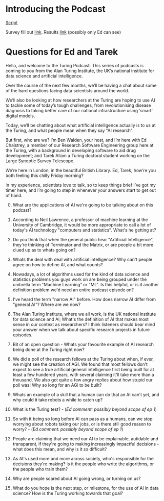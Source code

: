 # Introducing the Podcast

[Script](https://docs.google.com/document/d/1RotYphjVBema8ARXOgbFmluG7KfUE3_R714TC-x1Ja0/edit)

Survey fill out [link](http://bit.ly/2MozP5x). Results [link](https://docs.google.com/forms/d/1eeQFO8usXal16Mx-o5G1kypsUrGCNMVhZmhcZQ9CM4I/edit#responses) (possibly only Ed can see)

# Questions for Ed and Tarek

Hello, and welcome to the Turing Podcast. This series of podcasts is coming to you from the Alan Turing Institute, the UK’s national institute for data science and artificial intelligence.

Over the course of the next few months, we’ll be having a chat about some of the hard questions facing data scientists around the world.

We’ll also be looking at how researchers at the Turing are hoping to use AI to tackle some of today’s tough challenges, from revolutionising disease diagnosis to taking better care of our national infrastructure using ‘smart’ digital models.

Today, we’ll be chatting about what artificial intelligence actually is to us at the Turing, and what people mean when they say "AI research".

But first, who are we? I’m Ben Walden, your host, and I’m here with Ed Chalstrey, a member of our Research Software Engineering group here at the Turing, with a background in developing software to aid drug development; and Tarek Allam a Turing doctoral student working on the Large Synoptic Survey Telescope.

We’re here in London, in the beautiful British Library. Ed, Tarek, how’re you both feeling this chilly Friday morning? 

In my experience, scientists love to talk, so to keep things brief I’ve got my timer here, and I’m going to step in whenever your answers start to get out of hand.

0. What are the applications of AI we're going to be talking about on this podcast?

2. According to Neil Lawrence, a professor of machine learning at the University of Cambridge, it would be more appropriate to call a lot of today's AI technology "computers and statistics". What's he getting at?

3. Do you think that when the general public hear "Artificial Intelligence", they're thinking of  Terminator and the Matrix, or are people a bit more clued up as to whats going on?

1. Whats the deal with deal with artificial intelligence? Why can't people agree on how to define AI, and what counts?

4. Nowadays, a lot of algorithms used for the kind of data science and statistics problems you guys work on are being grouped under the umbrella term "Machine Learning" or "ML". Is this  helpful, or is it another definition problem we'd need an entire podcast episode on?

5. I've heard the term "narrow AI" before. How does narrow AI differ from "general AI"? Where are we now?

6. The Alan Turing Institute, where we all work, is the UK national institute for data science and AI; What's the definition of AI that makes most sense in *our* context as researchers? I think listeners should bear mind your answer when we talk about specific research projects in future episodes.

7. Bit of an open question - Whats your favourite example of AI research being done at the Turing right now?

8. We did a poll of the research fellows at the Turing about when, if ever, we might see the creation of AGI. We found that most fellows don't expect to see a true artificial general intelligence first being built for at least a few hundered years, with several claiming it'll take more than a thousand. We also got quite a few angry replies about how stupid our poll was! Why so long for an AGI to be built?

9. Whats an example of a skill that a human can do that an AI can't yet, and why could it take robots a while to catch up?

10. What is the Turing test? - (*Ed comment: possibly beyond scope of ep 1*)

11. So with it being so long before AI can pass as a humans, can we stop worrying about robots taking our jobs, or is there still good reason to worry? - (*Ed comment: possibly beyond scope of ep 1*)

13. People are claiming that we need our AI to be explainable, autidable and transparent, if they're going to making increasingly impactful decisions - what does this mean, and why is it so difficult?

14. As AI's used more and more across society, who's responsible for the decisions they're making? Is it the people who write the algorithms, or the people who train them?

15. Why are people scared about AI going wrong, or turning on us?

16. What do you hope is the next step, or milestone, for the use of AI in data science? How is the Turing working towards that goal?




